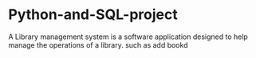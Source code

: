 # Python-and-SQL-project
A Library management system is a software application designed to help manage the operations of a library. such as add bookd
